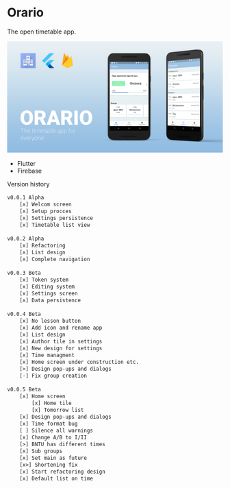 # Orario

The open timetable app.

![](header.png)

- Flutter
- Firebase

Version history


    v0.0.1 Alpha
        [x] Welcom screen
        [x] Setup procces
        [x] Settings persistence
        [x] Timetable list view
    
    v0.0.2 Alpha
        [x] Refactoring
        [x] List design
        [x] Complete navigation

    v0.0.3 Beta
        [x] Token system
        [x] Editing system
        [x] Settings screen
		[x] Data persistence
    
    v0.0.4 Beta
		[x] No lesson button
		[x] Add icon and rename app
		[x] List design
		[x] Author tile in settings
		[x] New design for settings
		[x] Time managment
		[x] Home screen under construction etc.
		[>] Design pop-ups and dialogs
		[-] Fix group creation

    v0.0.5 Beta
		[x] Home screen
	   		[x] Home tile
	   		[x] Tomorrow list
		[x] Design pop-ups and dialogs
		[x] Time format bug
		[ ] Silence all warnings
		[x] Change A/B to I/II
		[>] BNTU has different times
		[x] Sub groups
		[x] Set main as future
		[x>] Shortening fix 
		[x] Start refactoring design
		[x] Default list on time